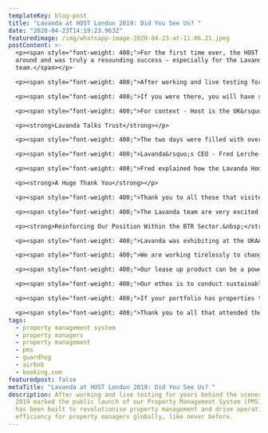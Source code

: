 ```yaml
---
templateKey: blog-post
title: "Lavanda at HOST London 2019: Did You See Us? "
date: "2020-04-23T14:19:23.963Z"
featuredimage: /img/whatsapp-image-2020-04-23-at-11.06.21.jpeg
postContent: >-
  <p><span style="font-weight: 400;">For the first time ever, the HOST expo came
  around and was truly a resounding success - especially for the Lavanda
  team.</span></p>

  <p><span style="font-weight: 400;">After working and live testing for years behind the scenes, Host 2019 marked the public launch of our Property Management System (PMS) which has been built to revolutionise property management and drive operational efficiency for property managers globally, like never before.&nbsp;</span></p>

  <p><span style="font-weight: 400;">If you were there, you will have seen us on 31 October and 1 November at the Angel Business Design Centre in London proudly demonstrating our all-in-one PMS, impressing visitors from around the world - 59 countries to be precise.</span></p>

  <p><span style="font-weight: 400;">For context - Host is the UK&rsquo;s largest exhibition exclusively for the short-term rental industry, to support rentalpreneurs and holiday rental entrepreneurs to get started with property management and to maximise revenue from their properties.&nbsp; </span><span style="font-weight: 400;">Lavanda was exhibiting amongst industry names including Airbnb, HomeAway &amp; Guardhog.&nbsp;</span></p>

  <p><strong>Lavanda Talks Trust</strong></p>

  <p><span style="font-weight: 400;">The two days were filled with over </span><strong>100 inspiring talks</strong><span style="font-weight: 400;"> and thought-provoking workshops from industry experts and professionals with topics varying from; ensuring that your property management is on the right side of legislation, to selecting the most suitable furnishings and using aesthetics favourably to optimise occupancy and the revenues of a short term rental.&nbsp;</span></p>

  <p><span style="font-weight: 400;">Lavanda&rsquo;s CEO - Fred Lerche-Lerchenborg, spoke on Friday on a panel hosted by GUARDHOG about the importance of trust in the short-term rental space - explaining how Lavanda is working tirelessly to change the perceptions in the real estate industry.&nbsp;</span></p>

  <p><span style="font-weight: 400;">Fred explained how the Lavanda Home Guarantee, a comprehensive and global insurance policy has been implemented for all bookings through the Lavanda platform to ensure that both the property and its contents are protected every time - providing landlords with increased trust and peace of mind that was previously a massive issue industry issue.</span></p>

  <p><strong>A Huge Thank You</strong></p>

  <p><span style="font-weight: 400;">Thank you to all those that visited our stand at HOST. Lavanda has truly developed a groundbreaking and intuitive Property Management System, which led to fantastic feedback during the event - as we continually work to make property management easier.&nbsp;</span></p>

  <p><span style="font-weight: 400;">The Lavanda team are very excited to meet you at the next event - so please ensure that you stay tuned on our blog and LinkedIn profile for announcements about events that we will be attending in the future. We wouldn&rsquo;t want you to miss out next time, if you did with Host 2019!&nbsp;</span></p>

  <p><strong>Reinforcing Our Position Within the BTR Sector.&nbsp;</strong></p>

  <p><span style="font-weight: 400;">Lavanda was exhibiting at the UKAA Conference for built-to-rent developers (BTR) on 31 October. Our CEO, Frederik Lerche-Lerchenborg, attended along with colleagues Sam Symons - Built-to-Rent and Multifamily associate and Emily Upshall - our Customer Success Manager. We had the pleasure of meeting new BTR developers looking to increase their NOI in addition to building upon relationships with our existing partners.</span></p>

  <p><span style="font-weight: 400;">We are working tirelessly to change the perception and build up trust of the short-term rental industry on developers. We strongly believe that it can bring huge benefits for the industry and is a fast-growing opportunity.</span></p>

  <p><span style="font-weight: 400;">Our lease up product can be a powerful tool to maximise yields, with instantaneous revenue when a new development is built. We can eliminate voids, by monetising periods during tenancies with fully vetted short term guests.</span></p>

  <p><span style="font-weight: 400;">Our ethos is to conduct sustainably short term rentals - on the right side of legislation to ensure that the brand reputation of our clients are maintained.&nbsp;</span></p>

  <p><span style="font-weight: 400;">If your portfolio has properties that could be montised immediately by deploying short-term lets, we are the go-to partner for many asset owners given our starling reputation and industry knowledge.</span></p>

  <p><span style="font-weight: 400;">Thank you to all that attended the event, if you wish to find out more about how we can maximise yields on your assets - book a discovery call.</span></p>
tags:
  - property management system
  - property managers
  - property management
  - pms
  - guardhog
  - airbnb
  - booking.com
featuredpost: false
metaTitle: "Lavanda at HOST London 2019: Did You See Us? "
description: After working and live testing for years behind the scenes, Host
  2019 marked the public launch of our Property Management System (PMS) which
  has been built to revolutionise property management and drive operational
  efficiency for property managers globally, like never before.
---
```

